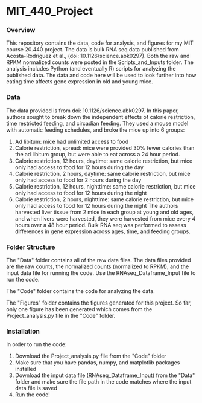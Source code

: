 # MIT_440_Project

### Overview

This repository contains the data, code for analysis, and figures for my MIT course 20.440 project. The data is bulk RNA seq data published from Acosta-Rodriguez et al., (doi: 10.1126/science.abk0297). Both the raw and RPKM normalized counts were posted in the Scripts_and_Inputs folder. The analysis includes Python (and eventually R) scripts for analyzing the published data. The data and code here will be used to look further into how eating time affects gene expression in old and young mice. 

### Data

The data provided is from doi: 10.1126/science.abk0297. In this paper, authors sought to break down the independent effects of calorie restriction, time restricted feeding, and circadian feeding. They used a mouse model with automatic feeding schedules, and broke the mice up into 6 groups:
1.	Ad libitum: mice had unlimited access to food
2.	Calorie restriction, spread: mice were provided 30% fewer calories than the ad libitum group, but were able to eat across a 24 hour period.
3.	Calorie restriction, 12 hours, daytime: same calorie restriction, but mice only had access to food for 12 hours during the day
4.	Calorie restriction, 2 hours, daytime: same calorie restriction, but mice only had access to food for 2 hours during the day
5.	Calorie restriction, 12 hours, nighttime: same calorie restriction, but mice only had access to food for 12 hours during the night
6.	Calorie restriction, 2 hours, nighttime: same calorie restriction, but mice only had access to food for 12 hours during the night
The authors harvested liver tissue from 2 mice in each group at young and old ages, and when livers were harvested, they were harvested from mice every 4 hours over a 48 hour period. Bulk RNA seq was performed to assess differences in gene expression across ages, time, and feeding groups.

### Folder Structure

The "Data" folder contains all of the raw data files. The data files provided are the raw counts, the normalized counts (normalized to RPKM), and the input data file for running the code. Use the RNAseq_Dataframe_Input file to run the code.

The "Code" folder contains the code for analyzing the data. 

The "Figures" folder contains the figures generated for this project. So far, only one figure has been generated which comes from the Project_analysis.py file in the  "Code" folder.


### Installation
In order to run the code:
1. Download the Project_analysis.py file from the "Code" folder
2. Make sure that you have pandas, numpy, and matplotlib packages installed
3. Download the input data file (RNAseq_Dataframe_Input) from the "Data" folder and make sure the file path in the code matches where the input data file is saved
4. Run the code!
